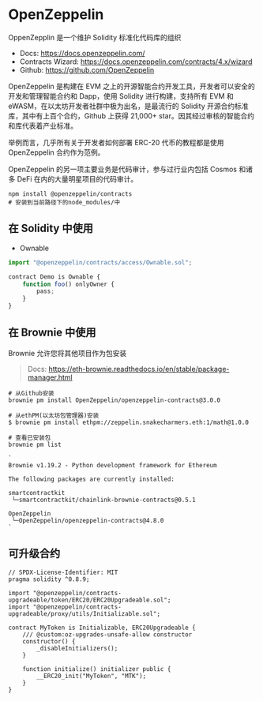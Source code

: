 # OpenZeppelin

OppenZepplin 是一个维护 Solidity 标准化代码库的组织

- Docs: <https://docs.openzeppelin.com/>
- Contracts Wizard: <https://docs.openzeppelin.com/contracts/4.x/wizard>
- Github: <https://github.com/OpenZeppelin>

OpenZeppelin 是构建在 EVM 之上的开源智能合约开发工具，开发者可以安全的开发和管理智能合约和 Dapp，使用 Solidity 进行构建，支持所有 EVM 和 eWASM，在以太坊开发者社群中极为出名，是最流行的 Solidity 开源合约标准库，其中有上百个合约，Github 上获得 21,000+ star。因其经过审核的智能合约和库代表着产业标准。

举例而言，几乎所有关于开发者如何部署 ERC-20 代币的教程都是使用 OpenZeppelin 合约作为范例。

OpenZeppelin 的另一项主要业务是代码审计，参与过行业内包括 Cosmos 和诸多 DeFi 在内的大量明星项目的代码审计。

```shell
npm install @openzeppelin/contracts
# 安装到当前路径下的node_modules/中
```

## 在 Solidity 中使用

- Ownable

```js
import "@openzeppelin/contracts/access/Ownable.sol";

contract Demo is Ownable {
    function foo() onlyOwner {
        pass;
    }
}
```

## 在 Brownie 中使用

Brownie 允许您将其他项目作为包安装

> Docs: <https://eth-brownie.readthedocs.io/en/stable/package-manager.html>

```shell
# 从Github安装
brownie pm install OpenZeppelin/openzeppelin-contracts@3.0.0

# 从ethPM(以太坊包管理器)安装
$ brownie pm install ethpm://zeppelin.snakecharmers.eth:1/math@1.0.0

# 查看已安装包
brownie pm list

`
Brownie v1.19.2 - Python development framework for Ethereum

The following packages are currently installed:

smartcontractkit
 └─smartcontractkit/chainlink-brownie-contracts@0.5.1

OpenZeppelin
 └─OpenZeppelin/openzeppelin-contracts@4.8.0
`
```

## 可升级合约

```solidity
// SPDX-License-Identifier: MIT
pragma solidity ^0.8.9;

import "@openzeppelin/contracts-upgradeable/token/ERC20/ERC20Upgradeable.sol";
import "@openzeppelin/contracts-upgradeable/proxy/utils/Initializable.sol";

contract MyToken is Initializable, ERC20Upgradeable {
    /// @custom:oz-upgrades-unsafe-allow constructor
    constructor() {
        _disableInitializers();
    }

    function initialize() initializer public {
        __ERC20_init("MyToken", "MTK");
    }
}
```
